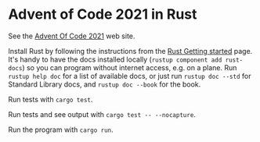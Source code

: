 # Advent of Code 2021 in Rust

See the [Advent Of Code 2021](https://adventofcode.com/2021/) web site. 

Install Rust by following the instructions from the [Rust Getting started](https://www.rust-lang.org/learn/get-started) page. It's handy to have the docs installed locally (`rustup component add rust-docs`) so you can program without internet access, e.g. on a plane. Run `rustup help doc` for a list of available docs, or just run `rustup doc --std` for Standard Library docs, and `rustup doc --book` for the book.

Run tests with `cargo test`.

Run tests and see output with `cargo test -- --nocapture`.

Run the program with `cargo run`.

